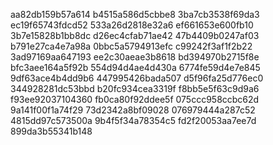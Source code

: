 aa82db159b57a614
b4515a586d5cbbe8
3ba7cb3538f69da3
ec19f65743fdcd52
533a26d2818e32a6
ef661653e600fb10
3b7e15828b1bb8dc
d26ec4cfab71ae42
47b4409b0247af03
b791e27ca4e7a98a
0bbc5a5794913efc
c99242f3af1f2b22
3ad97169aa647193
ee2c30aeae3b8618
bd394970b2715f8e
bfc3aee164a5f92b
554d94d4ae4d430a
6774fe59d4e7e845
9df63ace4b4dd9b6
447995426bada507
d5f96fa25d776ec0
344928281dc53bbd
b20fc934cea3319f
f8bb5e5f63c9d9a6
f93ee92037104360
fb0ca80f92ddee5f
075ccc958ccbc62d
9a141f00f1a74f29
73d2342a8bf09028
076979444a287c52
4815dd97c573500a
9b4f5f34a78354c5
fd2f20053aa7ee7d
899da3b55341b148
